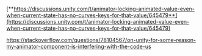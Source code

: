 [**https://discussions.unity.com/t/animator-locking-animated-value-even-when-current-state-has-no-curves-keys-for-that-value/645479**](https://discussions.unity.com/t/animator-locking-animated-value-even-when-current-state-has-no-curves-keys-for-that-value/645479)

https://stackoverflow.com/questions/78104567/on-unity-for-some-reason-my-animator-component-is-interfering-with-the-code-us
